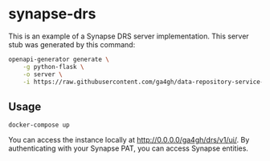 # synapse-drs

This is an example of a Synapse DRS server implementation.  This server stub was generated by this command:

```bash
openapi-generator generate \
    -g python-flask \
    -o server \
    -i https://raw.githubusercontent.com/ga4gh/data-repository-service-schemas/master/openapi/data_repository_service.swagger.yaml
```

## Usage

```
docker-compose up
```

You can access the instance locally at http://0.0.0.0/ga4gh/drs/v1/ui/.  By authenticating with your Synapse PAT, you can access Synapse entities.
